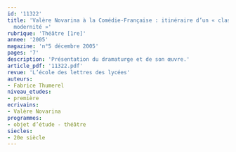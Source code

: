 ```yaml
---
id: '11322'
title: 'Valère Novarina à la Comédie-Française : itinéraire d’un « classique de notre
  modernité »'
rubrique: 'Théâtre [1re]'
annee: '2005'
magazine: 'n°5 décembre 2005'
pages: '7'
description: 'Présentation du dramaturge et de son œuvre.'
article_pdf: '11322.pdf'
revue: 'L’école des lettres des lycées'
auteurs:
- Fabrice Thumerel
niveau_etudes:
- première
ecrivains:
- Valère Novarina
programmes:
- objet d’étude - théâtre
siecles:
- 20e siècle
---
```

